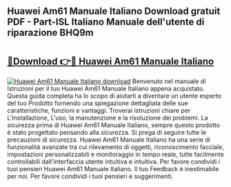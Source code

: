 ## Huawei Am61 Manuale Italiano Download gratuit PDF - Part-ISL Italiano Manuale dell'utente di riparazione BHQ9m

# <h2><a href="http://dfgaa04.blite.top/?on=Huawei+Am61+Manuale+Italiano">🔗Download 👉🔴 Huawei Am61 Manuale Italiano</a></h2>

[![Huawei Am61 Manuale Italiano download](https://i.imgur.com/lujVjoI.png)](http://dfgaa04.blite.top/?on=Huawei+Am61+Manuale+Italiano)
Benvenuto nel manuale di Istruzioni per il tuo Huawei Am61 Manuale Italiano appena acquistato. Questa guida completa ha lo scopo di aiutarti a diventare un utente esperto del tuo Prodotto fornendo una spiegazione dettagliata delle sue caratteristiche, funzioni e vantaggi. Troverai istruzioni chiare per L'installazione, L'uso, la manutenzione e la risoluzione dei problemi. La sicurezza prima di Huawei Am61 Manuale Italiano, sempre questo prodotto è stato progettato pensando alla sicurezza. Si prega di seguire tutte le precauzioni di sicurezza. Huawei Am61 Manuale Italiano ha una serie di funzionalità avanzate tra cui rilevamento di oggetti, riconoscimento facciale, impostazioni personalizzabili e monitoraggio in tempo reale, tutte facilmente controllabili dall'interfaccia utente intuitiva e intuitiva. Per favore condividi i tuoi pensieri Huawei Am61 Manuale Italiano. Il tuo Feedback è inestimabile per noi. Per favore condividi i tuoi pensieri e suggerimenti.
